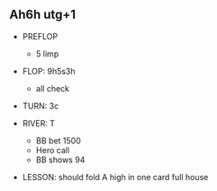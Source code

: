 ## Ah6h utg+1

* PREFLOP
  * 5 limp
* FLOP: 9h5s3h
  * all check
* TURN: 3c
* RIVER: T
  * BB bet 1500
  * Hero call
  * BB shows 94

* LESSON: should fold A high in one card full house
